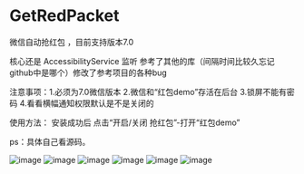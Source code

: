 # GetRedPacket

微信自动抢红包 ，目前支持版本7.0

核心还是 AccessibilityService 监听 参考了其他的库（间隔时间比较久忘记github中是哪个）修改了参考项目的各种bug

注意事项：1.必须为7.0微信版本  2.微信和“红包demo”存活在后台 3.锁屏不能有密码 4.看看横幅通知权限默认是不是关闭的

使用方法： 安装成功后 点击“开启/关闭 抢红包”-打开“红包demo”

ps：具体自己看源码。





 ![image](https://github.com/qq2068254/GetRedPacket/blob/HEAD/screenshots/1.jpg)
  ![image](https://github.com/qq2068254/GetRedPacket/blob/HEAD/screenshots/2.jpg)
   ![image](https://github.com/qq2068254/GetRedPacket/blob/HEAD/screenshots/3.jpg)
    ![image](https://github.com/qq2068254/GetRedPacket/blob/HEAD/screenshots/4.jpg)
     ![image](https://github.com/qq2068254/GetRedPacket/blob/HEAD/screenshots/5.jpg)
      ![image](https://github.com/qq2068254/GetRedPacket/blob/HEAD/screenshots/6.jpg)



  
